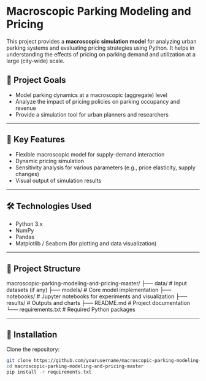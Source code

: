 # Macroscopic Parking Modeling and Pricing

This project provides a **macroscopic simulation model** for analyzing urban parking systems and evaluating pricing strategies using Python. It helps in understanding the effects of pricing on parking demand and utilization at a large (city-wide) scale.

## 🚀 Project Goals
- Model parking dynamics at a macroscopic (aggregate) level
- Analyze the impact of pricing policies on parking occupancy and revenue
- Provide a simulation tool for urban planners and researchers

---

## 🧠 Key Features
- Flexible macroscopic model for supply-demand interaction
- Dynamic pricing simulation
- Sensitivity analysis for various parameters (e.g., price elasticity, supply changes)
- Visual output of simulation results

---

## 🛠️ Technologies Used
- Python 3.x
- NumPy
- Pandas
- Matplotlib / Seaborn (for plotting and data visualization)

---

## 📂 Project Structure
macroscopic-parking-modeling-and-pricing-master/
├── data/ # Input datasets (if any)
├── models/ # Core model implementation
├── notebooks/ # Jupyter notebooks for experiments and visualization
├── results/ # Outputs and charts
├── README.md # Project documentation
└── requirements.txt # Required Python packages

---

## 🔧 Installation

Clone the repository:
```bash
git clone https://github.com/yourusername/macroscopic-parking-modeling-and-pricing-master.git
cd macroscopic-parking-modeling-and-pricing-master
pip install -r requirements.txt



